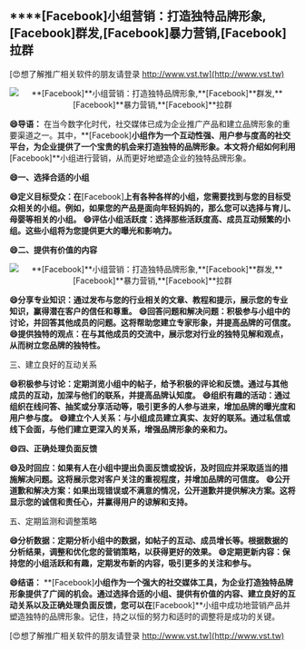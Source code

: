 ## ****[Facebook]**小组营销：打造独特品牌形象,**[Facebook]**群发,**[Facebook]**暴力营销,**[Facebook]**拉群**

[😍想了解推广相关软件的朋友请登录 http://www.vst.tw](http://www.vst.tw)

 <center><img src="https://vst.tw/MP4/tuiguang/png/6.png" alt="**[Facebook]**小组营销：打造独特品牌形象,**[Facebook]**群发,**[Facebook]**暴力营销,**[Facebook]**拉群"></center>

**😄导语：**
在当今数字化时代，社交媒体已成为企业推广产品和建立品牌形象的重要渠道之一。其中，**[Facebook]**小组作为一个互动性强、用户参与度高的社交平台，为企业提供了一个宝贵的机会来打造独特的品牌形象。本文将介绍如何利用**[Facebook]**小组进行营销，从而更好地塑造企业的独特品牌形象。

**😄一、选择合适的小组**

**😄定义目标受众：在**[Facebook]**上有各种各样的小组，您需要找到与您的目标受众相关的小组。例如，如果您的产品是面向年轻妈妈的，那么您可以选择与育儿、母婴等相关的小组。**
**😄评估小组活跃度：选择那些活跃度高、成员互动频繁的小组。这些小组将为您提供更大的曝光和影响力。**

**😄二、提供有价值的内容**

 <center><img src="https://vst.tw/MP4/tuiguang/png/6.png" alt="**[Facebook]**小组营销：打造独特品牌形象,**[Facebook]**群发,**[Facebook]**暴力营销,**[Facebook]**拉群"></center>

**😄分享专业知识：通过发布与您的行业相关的文章、教程和提示，展示您的专业知识，赢得潜在客户的信任和尊重。**
**😄回答问题和解决问题：积极参与小组中的讨论，并回答其他成员的问题。这将帮助您建立专家形象，并提高品牌的可信度。**
**😄提供独特的观点：在与其他成员的交流中，展示您对行业的独特见解和观点，从而树立您品牌的独特性。**

三、建立良好的互动关系

**😄积极参与讨论：定期浏览小组中的帖子，给予积极的评论和反馈。通过与其他成员的互动，加深与他们的联系，并提高品牌认知度。**
**😄组织有趣的活动：通过组织在线问答、抽奖或分享活动等，吸引更多的人参与进来，增加品牌的曝光度和用户参与度。**
**😄建立个人关系：与小组成员建立真实、友好的联系。通过私信或线下会面，与他们建立更深入的关系，增强品牌形象的亲和力。**

**😄四、正确处理负面反馈**

**😄及时回应：如果有人在小组中提出负面反馈或投诉，及时回应并采取适当的措施解决问题。这将展示您对客户关注的重视程度，并增加品牌的可信度。**
**😄公开道歉和解决方案：如果出现错误或不满意的情况，公开道歉并提供解决方案。这将显示您的诚信和责任心，并赢得用户的谅解和支持。**

五、定期监测和调整策略

**😄分析数据：定期分析小组中的数据，如帖子的互动、成员增长等。根据数据的分析结果，调整和优化您的营销策略，以获得更好的效果。**
**😄定期更新内容：保持您的小组活跃和有趣，定期发布新的内容，吸引更多的关注和参与。**

**😄结语：**
**[Facebook]**小组作为一个强大的社交媒体工具，为企业打造独特品牌形象提供了广阔的机会。通过选择合适的小组、提供有价值的内容、建立良好的互动关系以及正确处理负面反馈，您可以在**[Facebook]**小组中成功地营销产品并塑造独特的品牌形象。记住，持之以恒的努力和适时的调整将是成功的关键。

[😍想了解推广相关软件的朋友请登录 http://www.vst.tw](http://www.vst.tw)



